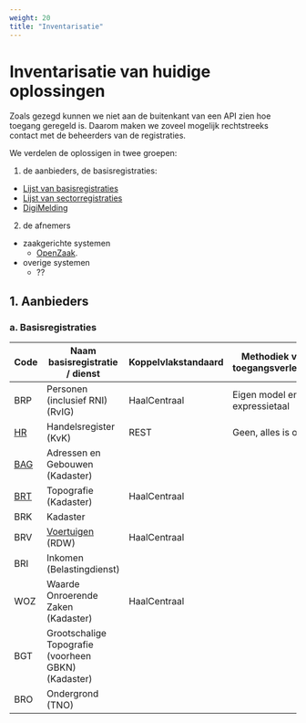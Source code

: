```yaml
---
weight: 20
title: "Inventarisatie"
---
```


# Inventarisatie van huidige oplossingen

Zoals gezegd kunnen we niet aan de buitenkant van een API zien hoe toegang geregeld is. Daarom maken we zoveel
mogelijk rechtstreeks contact met de beheerders van de registraties. 

We verdelen de oplossigen in twee groepen:
1. de aanbieders, de basisregistraties:
  - [Lijst van basisregistraties](https://www.digitaleoverheid.nl/overzicht-van-alle-onderwerpen/stelsel-van-basisregistraties/10-basisregistraties/)
  - [Lijst van sectorregistraties](https://www.digitaleoverheid.nl/overzicht-van-alle-onderwerpen/stelsel-van-basisregistraties/sectorregistraties/)
  - [DigiMelding](https://www.logius.nl/domeinen/gegevensuitwisseling/digimelding)
2. de afnemers
  - zaakgerichte systemen
    - [OpenZaak](https://github.com/open-zaak/open-zaak/blob/d9c14e1257d6ec6751b218b18cdd9eae4b8f9b63/docs/manual/general.rst#api-autorisaties).
  - overige systemen
    - ??

## 1. Aanbieders
### a. Basisregistraties

| Code                                                                       | Naam basisregistratie / dienst                                                                                   | Koppelvlakstandaard | Methodiek van toegangsverlening |
|----------------------------------------------------------------------------|------------------------------------------------------------------------------------------------------------------|---------------------|---------------------------------|
| BRP                                                                        | Personen (inclusief RNI) (RvIG)                                                                                  | HaalCentraal        | Eigen model en expressietaal    |
| [HR](https://www.kvk.nl/producten-bestellen/kvk-api/)                      | Handelsregister (KvK)                                                                                            | REST                | Geen, alles is open             |
| [BAG](https://github.com/lvbag/BAG-API/tree/master)                        | Adressen en Gebouwen (Kadaster)                                                                                  |                     |                                 |
| [BRT](https://www.kadaster.nl/zakelijk/registraties/basisregistraties/brt) | Topografie (Kadaster)                                                                                            | HaalCentraal        |                                 |
| BRK                                                                        | Kadaster                                                                                                         |                     |                                 |
| BRV                                                                        | [Voertuigen](https://www.rdw.nl/over-rdw/dienstverlening/betaald-toegang-tot-ongevoelige-kentekengegevens) (RDW) | HaalCentraal        |                                 |
| BRI                                                                        | Inkomen (Belastingdienst)                                                                                        |                     |                                 |
| WOZ                                                                        | Waarde Onroerende Zaken (Kadaster)                                                                               | HaalCentraal        |                                 |
| BGT                                                                        | Grootschalige Topografie (voorheen GBKN) (Kadaster)                                                              |                     |                                 |
| BRO                                                                        | Ondergrond (TNO)                                                                                                 |                     |                                 |
